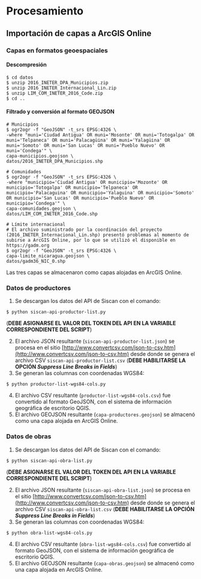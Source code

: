 # Procesamiento

## Importación de capas a ArcGIS Online

### Capas en formatos geoespaciales
#### Descompresión
```terminal
$ cd datos
$ unzip 2016_INETER_DPA_Municipios.zip
$ unzip 2016_INETER_Internacional_Lin.zip
$ unzip LIM_COM_INETER_2016_Code.zip
$ cd ..
```

#### Filtrado y conversión al formato GEOJSON
```terminal
# Municipios
$ ogr2ogr -f "GeoJSON" -t_srs EPSG:4326 \
-where "muni='Ciudad Antigua' OR muni='Mosonte' OR muni='Totogalpa' OR muni='Telpaneca' OR muni='Palacagüina' OR muni='Yalagüina' OR muni='Somoto' OR muni='San Lucas' OR muni='Pueblo Nuevo' OR muni='Condega'" \
capa-municipios.geojson \
datos/2016_INETER_DPA_Municipios.shp

# Comunidades
$ ogr2ogr -f "GeoJSON" -t_srs EPSG:4326 \
-where "municipio='Ciudad Antigua' OR municipio='Mozonte' OR municipio='Totogalpa' OR municipio='Telpaneca' OR municipio='Palacaguina' OR municipio='Yalaguina' OR municipio='Somoto' OR municipio='San Lucas' OR municipio='Pueblo Nuevo' OR municipio='Condega'" \
capa-comunidades.geojson \
datos/LIM_COM_INETER_2016_Code.shp

# Límite internacional
# El archivo suministrado por la coordinación del proyecto (2016_INETER_Internacional_Lin.shp) presentó problemas al momento de subirse a ArcGIS Online, por lo que se utilizó el disponible en https://gadm.org
$ ogr2ogr -f "GeoJSON" -t_srs EPSG:4326 \
capa-limite_nicaragua.geojson \
datos/gadm36_NIC_0.shp
```
Las tres capas se almacenaron como capas alojadas en ArcGIS Online.

### Datos de productores
1. Se descargan los datos del API de Siscan con el comando:
```terminal
$ python siscan-api-productor-list.py
```
(**DEBE ASIGNARSE EL VALOR DEL TOKEN DEL API EN LA VARIABLE CORRESPONDIENTE DEL SCRIPT**)

2. El archivo JSON resultante (```siscan-api-productor-list.json```) se procesa en el sitio [http://www.convertcsv.com/json-to-csv.htm](http://www.convertcsv.com/json-to-csv.htm) desde donde se genera el archivo CSV ```siscan-api-productor-list.csv``` (**DEBE HABILITARSE LA OPCIÓN _Suppress Line Breaks in Fields_**)
3. Se generan las columnas con coordenadas WGS84:
```terminal
$ python productor-list-wgs84-cols.py
```
4. El archivo CSV resultante (```productor-list-wgs84-cols.csv```) fue convertido al formato GeoJSON, con el sistema de información geográfica de escritorio QGIS.
5. El archivo GEOJSON resultante (```capa-productores.geojson```) se almacenó como una capa alojada en ArcGIS Online.

### Datos de obras
1. Se descargan los datos del API de Siscan con el comando:
```terminal
$ python siscan-api-obra-list.py
```
(**DEBE ASIGNARSE EL VALOR DEL TOKEN DEL API EN LA VARIABLE CORRESPONDIENTE DEL SCRIPT**)

2. El archivo JSON resultante (```siscan-api-obra-list.json```) se procesa en el sitio [http://www.convertcsv.com/json-to-csv.htm](http://www.convertcsv.com/json-to-csv.htm) desde donde se genera el archivo CSV ```siscan-api-obra-list.csv``` (**DEBE HABILITARSE LA OPCIÓN _Suppress Line Breaks in Fields_**)
3. Se generan las columnas con coordenadas WGS84:
```terminal
$ python obra-list-wgs84-cols.py
```
4. El archivo CSV resultante (```obra-list-wgs84-cols.csv```) fue convertido al formato GeoJSON, con el sistema de información geográfica de escritorio QGIS.
5. El archivo GEOJSON resultante (```capa-obras.geojson```) se almacenó como una capa alojada en ArcGIS Online.
